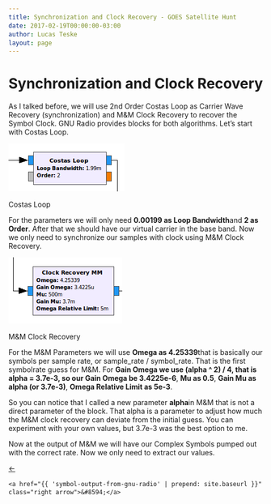 ```yaml
---
title: Synchronization and Clock Recovery - GOES Satellite Hunt
date: 2017-02-19T00:00:00-03:00
author: Lucas Teske
layout: page
---
```


# Synchronization and Clock Recovery

As I talked before, we will use 2nd Order Costas Loop as Carrier Wave Recovery \(synchronization\) and M&M Clock Recovery to recover the Symbol Clock. GNU Radio provides blocks for both algorithms. Let’s start with Costas Loop.

![](/assets/goes-satellite-hunt/costas-loop-grc.png)

Costas Loop

For the parameters we will only need **0.00199 as Loop Bandwidth**and **2 as Order**. After that we should have our virtual carrier in the base band. Now we only need to synchronize our samples with clock using M&M Clock Recovery.

![](/assets/goes-satellite-hunt/mm-recovery.png)

M&M Clock Recovery

For the M&M Parameters we will use **Omega as 4.25339**that is basically our symbols per sample rate, or sample\_rate / symbol\_rate. That is the first symbolrate guess for M&M. For **Gain Omega we use \(alpha ^ 2\) / 4, that is alpha = 3.7e-3, so our Gain Omega be 3.4225e-6**, **Mu as 0.5**, **Gain Mu as alpha \(or 3.7e-3\)**, **Omega Relative Limit as 5e-3**.

So you can notice that I called a new parameter **alpha**in M&M that is not a direct parameter of the block. That alpha is a parameter to adjust how much the M&M clock recovery can deviate from the initial guess. You can experiment with your own values, but 3.7e-3 was the best option to me.

Now at the output of M&M we will have our Complex Symbols pumped out with the correct rate. Now we only need to extract our values.

<div class="pagination">
    <a href="{{ 'automatic-gain-control-and-root-raised-cosine-filter' | prepend: site.baseurl }}" class="left arrow">&#8592;</a>

    <a href="{{ 'symbol-output-from-gnu-radio' | prepend: site.baseurl }}" class="right arrow">&#8594;</a>
</div>
